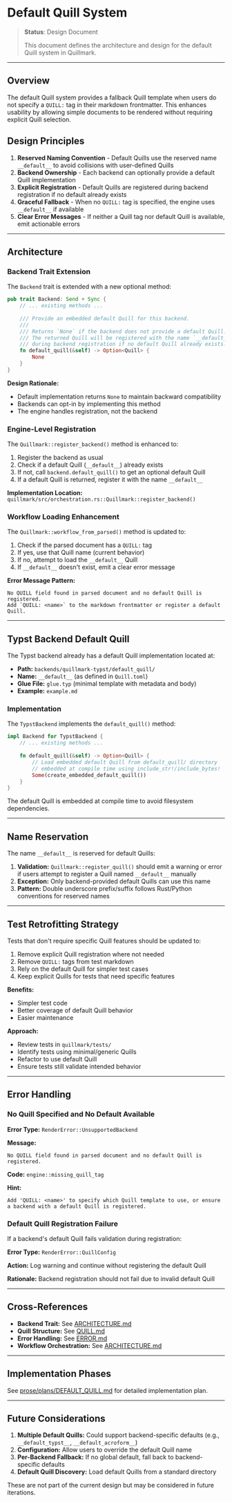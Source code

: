 # Default Quill System

> **Status**: Design Document
>
> This document defines the architecture and design for the default Quill system in Quillmark.

---

## Overview

The default Quill system provides a fallback Quill template when users do not specify a `QUILL:` tag in their markdown frontmatter. This enhances usability by allowing simple documents to be rendered without requiring explicit Quill selection.

## Design Principles

1. **Reserved Naming Convention** - Default Quills use the reserved name `__default__` to avoid collisions with user-defined Quills
2. **Backend Ownership** - Each backend can optionally provide a default Quill implementation
3. **Explicit Registration** - Default Quills are registered during backend registration if no default already exists
4. **Graceful Fallback** - When no `QUILL:` tag is specified, the engine uses `__default__` if available
5. **Clear Error Messages** - If neither a Quill tag nor default Quill is available, emit actionable errors

---

## Architecture

### Backend Trait Extension

The `Backend` trait is extended with a new optional method:

```rust
pub trait Backend: Send + Sync {
    // ... existing methods ...
    
    /// Provide an embedded default Quill for this backend.
    /// 
    /// Returns `None` if the backend does not provide a default Quill.
    /// The returned Quill will be registered with the name `__default__`
    /// during backend registration if no default Quill already exists.
    fn default_quill(&self) -> Option<Quill> {
        None
    }
}
```

**Design Rationale:**
- Default implementation returns `None` to maintain backward compatibility
- Backends can opt-in by implementing this method
- The engine handles registration, not the backend

### Engine-Level Registration

The `Quillmark::register_backend()` method is enhanced to:

1. Register the backend as usual
2. Check if a default Quill (`__default__`) already exists
3. If not, call `backend.default_quill()` to get an optional default Quill
4. If a default Quill is returned, register it with the name `__default__`

**Implementation Location:** `quillmark/src/orchestration.rs::Quillmark::register_backend()`

### Workflow Loading Enhancement

The `Quillmark::workflow_from_parsed()` method is updated to:

1. Check if the parsed document has a `QUILL:` tag
2. If yes, use that Quill name (current behavior)
3. If no, attempt to load the `__default__` Quill
4. If `__default__` doesn't exist, emit a clear error message

**Error Message Pattern:**
```
No QUILL field found in parsed document and no default Quill is registered.
Add `QUILL: <name>` to the markdown frontmatter or register a default Quill.
```

---

## Typst Backend Default Quill

The Typst backend already has a default Quill implementation located at:
- **Path:** `backends/quillmark-typst/default_quill/`
- **Name:** `__default__` (as defined in `Quill.toml`)
- **Glue File:** `glue.typ` (minimal template with metadata and body)
- **Example:** `example.md`

### Implementation

The `TypstBackend` implements the `default_quill()` method:

```rust
impl Backend for TypstBackend {
    // ... existing methods ...
    
    fn default_quill(&self) -> Option<Quill> {
        // Load embedded default Quill from default_quill/ directory
        // embedded at compile time using include_str!/include_bytes!
        Some(create_embedded_default_quill())
    }
}
```

The default Quill is embedded at compile time to avoid filesystem dependencies.

---

## Name Reservation

The name `__default__` is reserved for default Quills:

1. **Validation:** `Quillmark::register_quill()` should emit a warning or error if users attempt to register a Quill named `__default__` manually
2. **Exception:** Only backend-provided default Quills can use this name
3. **Pattern:** Double underscore prefix/suffix follows Rust/Python conventions for reserved names

---

## Test Retrofitting Strategy

Tests that don't require specific Quill features should be updated to:

1. Remove explicit Quill registration where not needed
2. Remove `QUILL:` tags from test markdown
3. Rely on the default Quill for simpler test cases
4. Keep explicit Quills for tests that need specific features

**Benefits:**
- Simpler test code
- Better coverage of default Quill behavior
- Easier maintenance

**Approach:**
- Review tests in `quillmark/tests/`
- Identify tests using minimal/generic Quills
- Refactor to use default Quill
- Ensure tests still validate intended behavior

---

## Error Handling

### No Quill Specified and No Default Available

**Error Type:** `RenderError::UnsupportedBackend`

**Message:**
```
No QUILL field found in parsed document and no default Quill is registered.
```

**Code:** `engine::missing_quill_tag`

**Hint:**
```
Add 'QUILL: <name>' to specify which Quill template to use, or ensure a backend with a default Quill is registered.
```

### Default Quill Registration Failure

If a backend's default Quill fails validation during registration:

**Error Type:** `RenderError::QuillConfig`

**Action:** Log warning and continue without registering the default Quill

**Rationale:** Backend registration should not fail due to invalid default Quill

---

## Cross-References

- **Backend Trait:** See [ARCHITECTURE.md](ARCHITECTURE.md#backend-architecture)
- **Quill Structure:** See [QUILL.md](QUILL.md)
- **Error Handling:** See [ERROR.md](ERROR.md)
- **Workflow Orchestration:** See [ARCHITECTURE.md](ARCHITECTURE.md#end-to-end-orchestration-workflow)

---

## Implementation Phases

See [prose/plans/DEFAULT_QUILL.md](../plans/DEFAULT_QUILL.md) for detailed implementation plan.

---

## Future Considerations

1. **Multiple Default Quills:** Could support backend-specific defaults (e.g., `__default_typst__`, `__default_acroform__`)
2. **Configuration:** Allow users to override the default Quill name
3. **Per-Backend Fallback:** If no global default, fall back to backend-specific defaults
4. **Default Quill Discovery:** Load default Quills from a standard directory

These are not part of the current design but may be considered in future iterations.
